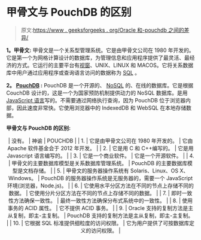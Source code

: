 # 甲骨文与 PouchDB 的区别

> 原文:[https://www . geeksforgeeks . org/Oracle 和-pouchdb 之间的差异/](https://www.geeksforgeeks.org/difference-between-oracle-and-pouchdb/)

**1。甲骨文:**
甲骨文是一个关系型管理系统。它是由甲骨文公司在 1980 年开发的。它是第一个为网格计算设计的数据库，为管理信息和应用程序提供了最灵活、最经济的方式。它运行的主要平台有[视窗](https://www.geeksforgeeks.org/interesting-facts-about-windows/)、UNIX、LINUX 和 MACOS。它将关系数据库中用户通过应用程序或查询语言访问的数据称为 [SQL](https://www.geeksforgeeks.org/sql-tutorial/) 。

**2。 [PouchDB](https://www.geeksforgeeks.org/pouchdb/) :**
PouchDB 是一个开源的、 [NoSQL](https://www.geeksforgeeks.org/introduction-to-nosql/) 的、在线的数据库。它是根据 CouchDB 设计的，这是一个为国家预防机制提供动力的 NoSQL 数据库。是用 [JavaScript 语言](https://www.geeksforgeeks.org/javascript-tutorial/)写的。不需要通过网络执行查询，因为 PouchDB 位于浏览器内部，因此速度非常快。它使用浏览器中的 IndexedDB 和 WebSQL 在本地存储数据。

**甲骨文与 PouchDB 的区别:**

<center>

| 没有。 | 神谕 | POUCHDB |
| 1. | 它是由甲骨文公司在 1980 年开发的。 | 它由 Apache 软件基金会于 2012 年开发。 |
| 2. | 它是用 C 和 C++编写的。 | 它是用 Javascript 语言编写的。 |
| 3. | 它是一个商业软件。 | 它是一个开源软件。 |
| 4. | 甲骨文的主要数据库模型是关系数据库管理系统。 | PouchDB 的主要数据库模型是文档存储。 |
| 5. | 甲骨文的服务器操作系统有 Solaris、Linux、OS X、Windows。 | PouchDB 的服务器操作系统是无服务器的，需要一个 JavaScript 环境(浏览器，Node.js)。 |
| 6. | 它使用水平分区方法在不同的节点上存储不同的数据。 | 它使用分片分区方法在不同的节点上存储不同的数据。 |
| 7. | 即时一致性方法确保一致性。 | 最终一致性方法确保分布式系统中的一致性。 |
| 8. | 使用事务的 ACID 属性。 | 它不提供 ACID 事务。 |
| 9. | Oracle 支持的复制方法是主从复制，即主-主复制。 | PouchDB 支持的复制方法是主从复制，即主-主复制。 |
| 10. | 它根据 SQL 标准提供细粒度的访问权限。 | 它为用户提供了可按数据库定义的访问权限。 |

</center>